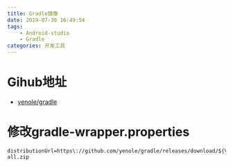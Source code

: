 ```yaml
---
title: Gradle镜像
date: 2019-07-30 16:49:54
tags: 
    - Android-studio
    - Gradle
categories: 开发工具
---
```


# Gihub地址
- [yenole/gradle](https://github.com/yenole/gradle)

# 修改gradle-wrapper.properties
```
distributionUrl=https\://github.com/yenole/gradle/releases/download/${VERSION}/gradle-${VERSION}-all.zip

```